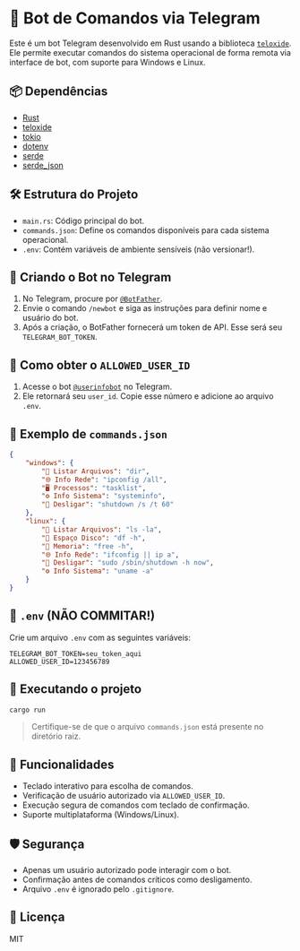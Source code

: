 # 🤖 Bot de Comandos via Telegram

Este é um bot Telegram desenvolvido em Rust usando a biblioteca [`teloxide`](https://github.com/teloxide/teloxide). Ele permite executar comandos do sistema operacional de forma remota via interface de bot, com suporte para Windows e Linux.

## 📦 Dependências

- [Rust](https://www.rust-lang.org/)
- [teloxide](https://crates.io/crates/teloxide)
- [tokio](https://crates.io/crates/tokio)
- [dotenv](https://crates.io/crates/dotenv)
- [serde](https://crates.io/crates/serde)
- [serde_json](https://crates.io/crates/serde_json)

## 🛠 Estrutura do Projeto

- `main.rs`: Código principal do bot.
- `commands.json`: Define os comandos disponíveis para cada sistema operacional.
- `.env`: Contém variáveis de ambiente sensíveis (não versionar!).

## 🤖 Criando o Bot no Telegram

1. No Telegram, procure por [`@BotFather`](https://t.me/BotFather).
2. Envie o comando `/newbot` e siga as instruções para definir nome e usuário do bot.
3. Após a criação, o BotFather fornecerá um token de API. Esse será seu `TELEGRAM_BOT_TOKEN`.

## 🔐 Como obter o `ALLOWED_USER_ID`

1. Acesse o bot [`@userinfobot`](https://t.me/userinfobot) no Telegram.
2. Ele retornará seu `user_id`. Copie esse número e adicione ao arquivo `.env`.

## 📁 Exemplo de `commands.json`

```json
{
    "windows": {
        "📁 Listar Arquivos": "dir",
        "🌐 Info Rede": "ipconfig /all",
        "🖥️ Processos": "tasklist",
        "⚙️ Info Sistema": "systeminfo",
        "🔌 Desligar": "shutdown /s /t 60"        
    },
    "linux": {
        "📁 Listar Arquivos": "ls -la",
        "💾 Espaço Disco": "df -h",
        "📄 Memoria": "free -h",
        "🌐 Info Rede": "ifconfig || ip a",
        "🔌 Desligar": "sudo /sbin/shutdown -h now",
        "⚙️ Info Sistema": "uname -a"
    }   
}
```

## 🔐 `.env` (NÃO COMMITAR!)

Crie um arquivo `.env` com as seguintes variáveis:

```env
TELEGRAM_BOT_TOKEN=seu_token_aqui
ALLOWED_USER_ID=123456789
```

## 🚀 Executando o projeto

```bash
cargo run
```

> Certifique-se de que o arquivo `commands.json` está presente no diretório raiz.

## 🧾 Funcionalidades

- Teclado interativo para escolha de comandos.
- Verificação de usuário autorizado via `ALLOWED_USER_ID`.
- Execução segura de comandos com teclado de confirmação.
- Suporte multiplataforma (Windows/Linux).

## 🛡 Segurança

- Apenas um usuário autorizado pode interagir com o bot.
- Confirmação antes de comandos críticos como desligamento.
- Arquivo `.env` é ignorado pelo `.gitignore`.

## 📄 Licença

MIT
